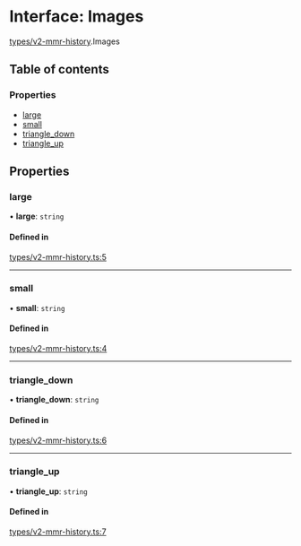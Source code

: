 # Interface: Images

[types/v2-mmr-history](../modules/types_v2_mmr_history.md).Images

## Table of contents

### Properties

- [large](types_v2_mmr_history.Images.md#large)
- [small](types_v2_mmr_history.Images.md#small)
- [triangle\_down](types_v2_mmr_history.Images.md#triangle_down)
- [triangle\_up](types_v2_mmr_history.Images.md#triangle_up)

## Properties

### large

• **large**: `string`

#### Defined in

[types/v2-mmr-history.ts:5](https://github.com/jameslinimk/unofficial-valorant-api/blob/fe67431/package/src/types/v2-mmr-history.ts#L5)

___

### small

• **small**: `string`

#### Defined in

[types/v2-mmr-history.ts:4](https://github.com/jameslinimk/unofficial-valorant-api/blob/fe67431/package/src/types/v2-mmr-history.ts#L4)

___

### triangle\_down

• **triangle\_down**: `string`

#### Defined in

[types/v2-mmr-history.ts:6](https://github.com/jameslinimk/unofficial-valorant-api/blob/fe67431/package/src/types/v2-mmr-history.ts#L6)

___

### triangle\_up

• **triangle\_up**: `string`

#### Defined in

[types/v2-mmr-history.ts:7](https://github.com/jameslinimk/unofficial-valorant-api/blob/fe67431/package/src/types/v2-mmr-history.ts#L7)
